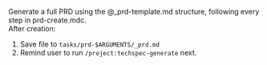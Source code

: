 Generate a full PRD using the @\_prd-template.md structure, following every step
in prd-create.mdc.  
After creation:

1. Save file to `tasks/prd-$ARGUMENTS/_prd.md`
2. Remind user to run `/project:techspec-generate` next.
